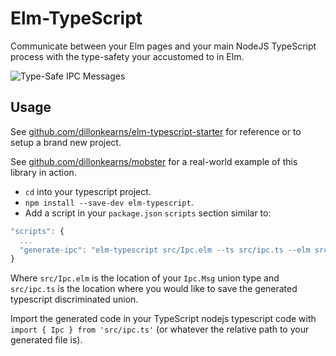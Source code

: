 # Elm-TypeScript

Communicate between your Elm pages and your main NodeJS TypeScript process
with the type-safety your accustomed to in Elm.

![Type-Safe IPC Messages](/demo.gif)

## Usage
See [github.com/dillonkearns/elm-typescript-starter](https://github.com/dillonkearns/elm-typescript-starter) for reference or to setup a brand new project.

See [github.com/dillonkearns/mobster](https://github.com/dillonkearns/mobster)
for a real-world example of this library in action.

* `cd` into your typescript project.
* `npm install --save-dev elm-typescript`.
* Add a script in your `package.json` `scripts` section similar to:
```javascript
"scripts": {
  ...
  "generate-ipc": "elm-typescript src/Ipc.elm --ts src/ipc.ts --elm src/IpcSerializer.elm"
}
```

Where `src/Ipc.elm` is the location of your `Ipc.Msg` union type and `src/ipc.ts` is the location where you would like to save the generated typescript discriminated union.

Import the generated code in your TypeScript nodejs typescript code with `import { Ipc } from 'src/ipc.ts'` (or whatever the relative path to your generated file is).
